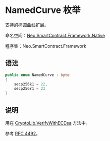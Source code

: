 # NamedCurve 枚举

支持的椭圆曲线扩展。

命名空间：[Neo.SmartContract.Framework.Native](../native.md)

程序集：Neo.SmartContract.Framework

## 语法

```c#
public enum NamedCurve : byte
{
    secp256k1 = 22,
    secp256r1 = 23
}
```

## 说明

用在 [CryptoLib.VerifyWithECDsa](CryptoLib/VerifyWithECDsa.md) 方法中。

参考 [RFC 4492](https://tools.ietf.org/html/rfc4492#section-5.1.1)。

